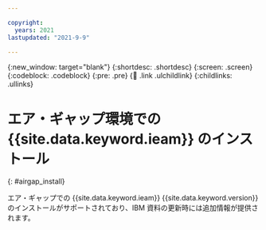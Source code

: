 ```yaml
---

copyright:
  years: 2021
lastupdated: "2021-9-9"

---
```


{:new_window: target="blank"}
{:shortdesc: .shortdesc}
{:screen: .screen}
{:codeblock: .codeblock}
{:pre: .pre}
{:child: .link .ulchildlink}
{:childlinks: .ullinks}

# エア・ギャップ環境での {{site.data.keyword.ieam}} のインストール
{: #airgap_install}

エア・ギャップでの {{site.data.keyword.ieam}} {{site.data.keyword.version}} のインストールがサポートされており、IBM 資料の更新時には追加情報が提供されます。
